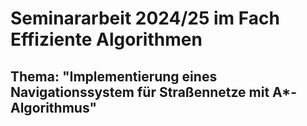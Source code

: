 # Seminararbeit 2024/25 im Fach Effiziente Algorithmen

## Thema: "Implementierung eines Navigationssystem für Straßennetze mit A\*-Algorithmus"
